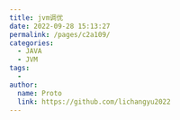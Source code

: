 ```yaml
---
title: jvm调优
date: 2022-09-28 15:13:27
permalink: /pages/c2a109/
categories:
  - JAVA
  - JVM
tags:
  - 
author: 
  name: Proto
  link: https://github.com/lichangyu2022
---
```

